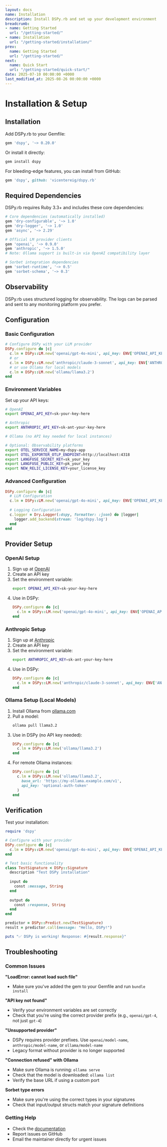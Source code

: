 ```yaml
---
layout: docs
name: Installation
description: Install DSPy.rb and set up your development environment
breadcrumb:
- name: Getting Started
  url: "/getting-started/"
- name: Installation
  url: "/getting-started/installation/"
prev:
  name: Getting Started
  url: "/getting-started/"
next:
  name: Quick Start
  url: "/getting-started/quick-start/"
date: 2025-07-10 00:00:00 +0000
last_modified_at: 2025-08-26 00:00:00 +0000
---
```

# Installation & Setup

## Installation

Add DSPy.rb to your Gemfile:

```ruby
gem 'dspy', '~> 0.20.0'
```

Or install it directly:

```bash
gem install dspy
```

For bleeding-edge features, you can install from GitHub:

```ruby
gem 'dspy', github: 'vicentereig/dspy.rb'
```

## Required Dependencies

DSPy.rb requires Ruby 3.3+ and includes these core dependencies:

```ruby
# Core dependencies (automatically installed)
gem 'dry-configurable', '~> 1.0'
gem 'dry-logger', '~> 1.0'
gem 'async', '~> 2.29'

# Official LM provider clients
gem 'openai', '~> 0.9.0'
gem 'anthropic', '~> 1.5.0'
# Note: Ollama support is built-in via OpenAI compatibility layer

# Sorbet integration dependencies
gem 'sorbet-runtime', '~> 0.5'
gem 'sorbet-schema', '~> 0.3'
```

## Observability

DSPy.rb uses structured logging for observability. The logs can be parsed and sent to any monitoring platform you prefer.

## Configuration

### Basic Configuration

```ruby
# Configure DSPy with your LLM provider
DSPy.configure do |c|
  c.lm = DSPy::LM.new('openai/gpt-4o-mini', api_key: ENV['OPENAI_API_KEY'])
  # or
  c.lm = DSPy::LM.new('anthropic/claude-3-sonnet', api_key: ENV['ANTHROPIC_API_KEY'])
  # or use Ollama for local models
  c.lm = DSPy::LM.new('ollama/llama3.2')
end
```

### Environment Variables

Set up your API keys:

```bash
# OpenAI
export OPENAI_API_KEY=sk-your-key-here

# Anthropic
export ANTHROPIC_API_KEY=sk-ant-your-key-here

# Ollama (no API key needed for local instances)

# Optional: Observability platforms
export OTEL_SERVICE_NAME=my-dspy-app
export OTEL_EXPORTER_OTLP_ENDPOINT=http://localhost:4318
export LANGFUSE_SECRET_KEY=sk_your_key
export LANGFUSE_PUBLIC_KEY=pk_your_key
export NEW_RELIC_LICENSE_KEY=your_license_key
```

### Advanced Configuration

```ruby
DSPy.configure do |c|
  # LLM Configuration
  c.lm = DSPy::LM.new('openai/gpt-4o-mini', api_key: ENV['OPENAI_API_KEY'])
  
  # Logging Configuration
  c.logger = Dry.Logger(:dspy, formatter: :json) do |logger|
    logger.add_backend(stream: 'log/dspy.log')
  end
end
```

## Provider Setup

### OpenAI Setup

1. Sign up at [OpenAI](https://openai.com/)
2. Create an API key
3. Set the environment variable:
   ```bash
   export OPENAI_API_KEY=sk-your-key-here
   ```
4. Use in DSPy:
   ```ruby
   DSPy.configure do |c|
     c.lm = DSPy::LM.new('openai/gpt-4o-mini', api_key: ENV['OPENAI_API_KEY'])
   end
   ```

### Anthropic Setup

1. Sign up at [Anthropic](https://console.anthropic.com/)
2. Create an API key
3. Set the environment variable:
   ```bash
   export ANTHROPIC_API_KEY=sk-ant-your-key-here
   ```
4. Use in DSPy:
   ```ruby
   DSPy.configure do |c|
     c.lm = DSPy::LM.new('anthropic/claude-3-sonnet', api_key: ENV['ANTHROPIC_API_KEY'])
   end
   ```

### Ollama Setup (Local Models)

1. Install Ollama from [ollama.com](https://ollama.com/)
2. Pull a model:
   ```bash
   ollama pull llama3.2
   ```
3. Use in DSPy (no API key needed):
   ```ruby
   DSPy.configure do |c|
     c.lm = DSPy::LM.new('ollama/llama3.2')
   end
   ```
4. For remote Ollama instances:
   ```ruby
   DSPy.configure do |c|
     c.lm = DSPy::LM.new('ollama/llama3.2', 
       base_url: 'https://my-ollama.example.com/v1',
       api_key: 'optional-auth-token'
     )
   end
   ```

## Verification

Test your installation:

```ruby
require 'dspy'

# Configure with your provider
DSPy.configure do |c|
  c.lm = DSPy::LM.new('openai/gpt-4o-mini', api_key: ENV['OPENAI_API_KEY'])
end

# Test basic functionality
class TestSignature < DSPy::Signature
  description "Test DSPy installation"
  
  input do
    const :message, String
  end
  
  output do
    const :response, String
  end
end

predictor = DSPy::Predict.new(TestSignature)
result = predictor.call(message: "Hello, DSPy!")

puts "✅ DSPy is working! Response: #{result.response}"
```

## Troubleshooting

### Common Issues

**"LoadError: cannot load such file"**
- Make sure you've added the gem to your Gemfile and run `bundle install`

**"API key not found"**
- Verify your environment variables are set correctly
- Check that you're using the correct provider prefix (e.g., `openai/gpt-4`, not just `gpt-4`)

**"Unsupported provider"**
- DSPy requires provider prefixes. Use `openai/model-name`, `anthropic/model-name`, or `ollama/model-name`
- Legacy format without provider is no longer supported

**"Connection refused" with Ollama**
- Make sure Ollama is running: `ollama serve`
- Check that the model is downloaded: `ollama list`
- Verify the base URL if using a custom port

**Sorbet type errors**
- Make sure you're using the correct types in your signatures
- Check that input/output structs match your signature definitions

### Getting Help

- Check the [documentation](../README.md)
- Report issues on GitHub
- Email the maintainer directly for urgent issues